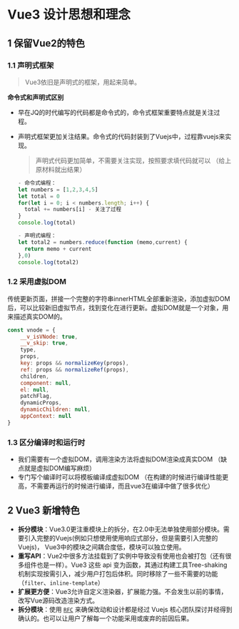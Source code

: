 # Vue3 设计思想和理念

## 1 保留Vue2的特色

### 1.1 声明式框架

> Vue3依旧是声明式的框架，用起来简单。

**命令式和声明式区别**

- 早在JQ的时代编写的代码都是命令式的，命令式框架重要特点就是关注过程。

- 声明式框架更加关注结果。命令式的代码封装到了Vuejs中，过程靠vuejs来实现。

  > 声明式代码更加简单，不需要关注实现，按照要求填代码就可以 （给上原材料就出结果）

  ```js
  - 命令式编程：
  let numbers = [1,2,3,4,5]
  let total = 0
  for(let i = 0; i < numbers.length; i++) {
    total += numbers[i] - 关注了过程
  }
  console.log(total)
  
  - 声明式编程：
  let total2 = numbers.reduce(function (memo,current) {
    return memo + current
  },0)
  console.log(total2)
  ```

### 1.2 采用虚拟DOM

传统更新页面，拼接一个完整的字符串innerHTML全部重新渲染，添加虚拟DOM后，可以比较新旧虚拟节点，找到变化在进行更新。虚拟DOM就是一个对象，用来描述真实DOM的。

```js
const vnode = {
    __v_isVNode: true,
    __v_skip: true,
    type,
    props,
    key: props && normalizeKey(props),
    ref: props && normalizeRef(props),
    children,
    component: null,
    el: null,
    patchFlag,
    dynamicProps,
    dynamicChildren: null,
    appContext: null
} 
```

### 1.3 区分编译时和运行时

- 我们需要有一个虚拟DOM，调用渲染方法将虚拟DOM渲染成真实DOM （缺点就是虚拟DOM编写麻烦）
- 专门写个编译时可以将模板编译成虚拟DOM （在构建的时候进行编译性能更高，不需要再运行的时候进行编译，而且vue3在编译中做了很多优化）

## 2 Vue3 新增特色

- **拆分模块**：Vue3.0更注重模块上的拆分，在2.0中无法单独使用部分模块。需要引入完整的Vuejs(例如只想使用使用响应式部分，但是需要引入完整的Vuejs)， Vue3中的模块之间耦合度低，模块可以独立使用。
- **重写API**：Vue2中很多方法挂载到了实例中导致没有使用也会被打包（还有很多组件也是一样）。Vue3 这些 api 变为函数，其通过构建工具Tree-shaking机制实现按需引入，减少用户打包后体积。同时移除了一些不需要的功能（`filter`、`inline-template`） 
- **扩展更方便**：Vue3允许自定义渲染器，扩展能力强。不会发生以前的事情，改写Vue源码改造渲染方式。 
- **拆分模块**：使用 [`RFC`](https://github.com/vuejs/rfcs) 来确保改动和设计都是经过 Vuejs 核心团队探讨并经得到确认的。也可以让用户了解每一个功能采用或废弃的前因后果。

